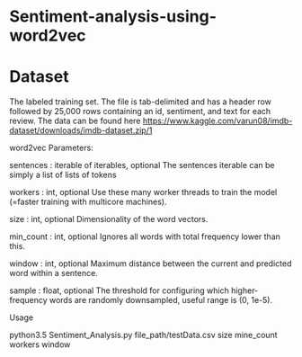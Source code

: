 # Sentiment-analysis-using-word2vec

Dataset
=======
The labeled training set. The file is tab-delimited and has a header row followed by 25,000 rows containing an id, sentiment, and text for each review. The data can be found here  https://www.kaggle.com/varun08/imdb-dataset/downloads/imdb-dataset.zip/1

word2vec Parameters:

sentences : iterable of iterables, optional
            The sentences iterable can be simply a list of lists of tokens
            
workers : int, optional
            Use these many worker threads to train the model (=faster training with multicore machines).
            
size : int, optional
            Dimensionality of the word vectors.
            
min_count : int, optional
            Ignores all words with total frequency lower than this.
            
window : int, optional
            Maximum distance between the current and predicted word within a sentence.
            
sample : float, optional
            The threshold for configuring which higher-frequency words are randomly downsampled,
            useful range is (0, 1e-5).
            
Usage

python3.5 Sentiment_Analysis.py file_path/testData.csv size mine_count workers window
